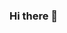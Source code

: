 ### Hi there 👋

<!--
**1stnightperson/1stnightperson** is a ✨ _special_ ✨ repository because its `README.md` (this file) appears on your GitHub profile.

Here are some ideas to get you started:
-ну вот я зарегался
-хотелось бы стать frontend разработчиком
-не знаю  с чего начать,  но уверен, что  получится
-буду рад любой информации

- 🔭 I’m currently working on ...
- 🌱 I’m currently learning ...
- 👯 I’m looking to collaborate on ...
- 🤔 I’m looking for help with ...
- 💬 Ask me about ...
- 📫 How to reach me: ...
- 😄 Pronouns: ...
- ⚡ Fun fact: ...
-->
